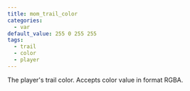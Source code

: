 ```yaml
---
title: mom_trail_color
categories:
  - var
default_value: 255 0 255 255
tags:
  - trail
  - color
  - player
---
```


The player's trail color. Accepts color value in format RGBA.
